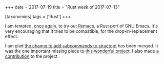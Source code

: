 +++
date = 2017-07-19
title = "Rust week of 2017-07-13"

[taxonomies]
tags = ['Rust']
+++

I am tempted, [once again], to try out [Remacs], a Rust port of GNU
Emacs. It's very encouraging that it tries to be compatible, for the
drop-in-replacement effect.

I am glad [the change to add subcommands to structopt] has been merged.
It was the one important missing piece to [this wonderful project]. I
also made [a contribution] to the project.

  [once again]: http://tshepang.net/rust-week-of-2017-01-06
  [Remacs]: https://github.com/Wilfred/remacs
  [the change to add subcommands to structopt]: https://github.com/TeXitoi/structopt/pull/17
  [this wonderful project]: https://github.com/TeXitoi/structopt
  [a contribution]: https://github.com/TeXitoi/structopt/pull/19

